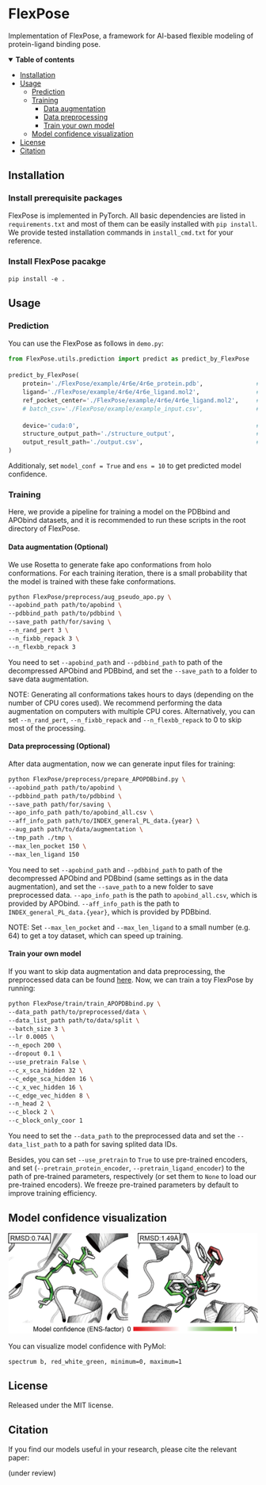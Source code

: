 # FlexPose

Implementation of FlexPose, a framework for AI-based flexible modeling of protein-ligand binding pose.


<details open><summary><b>Table of contents</b></summary>

- [Installation](#installation)
- [Usage](#usage)
  - [Prediction](#prediction)
  - [Training](#training)
    - [Data augmentation](#data-aug)
    - [Data preprocessing](#data-preprocessing)
    - [Train your own model](#train-your-own-model)
  - [Model confidence visualization](#model-confidence-visualization)
- [License](#license)
- [Citation](#citation)
</details>


## Installation <a name="installation"></a>
### Install prerequisite packages
FlexPose is implemented in PyTorch. All basic dependencies are listed in `requirements.txt` 
and most of them can be easily installed with `pip install`. 
We provide tested installation commands in `install_cmd.txt` for your reference.

### Install FlexPose pacakge
  ```pip install -e .```

## Usage <a name="usage"></a>

### Prediction <a name="prediction"></a>

You can use the FlexPose as follows in `demo.py`:

```python
from FlexPose.utils.prediction import predict as predict_by_FlexPose

predict_by_FlexPose(
    protein='./FlexPose/example/4r6e/4r6e_protein.pdb',               # protein path, or a list of path
    ligand='./FlexPose/example/4r6e/4r6e_ligand.mol2',                # ligand path (or SMILES), or a list of path (or SMILES)
    ref_pocket_center='./FlexPose/example/4r6e/4r6e_ligand.mol2',     # a file for selecting pocket, e.g. predictions from Fpocket
    # batch_csv='./FlexPose/example/example_input.csv',               # for batch prediction

    device='cuda:0',                                                  # device
    structure_output_path='./structure_output',                       # structure output
    output_result_path='./output.csv',                                # record output
)
```
Additionaly, set `model_conf = True` and `ens = 10` to get predicted model confidence.


### Training <a name="training"></a>

Here, we provide a pipeline for training a model on the PDBbind and APObind datasets, 
and it is recommended to run these scripts in the root directory of FlexPose.

#### Data augmentation (Optional) <a name="data-aug"></a>
We use Rosetta to generate fake apo conformations from holo conformations. For each training iteration, 
there is a small probability that the model is trained with these fake conformations.
  ```sh
  python FlexPose/preprocess/aug_pseudo_apo.py \
  --apobind_path path/to/apobind \
  --pdbbind_path path/to/pdbbind \
  --save_path path/for/saving \
  --n_rand_pert 3 \
  --n_fixbb_repack 3 \
  --n_flexbb_repack 3
  ```
You need to set `--apobind_path` and `--pdbbind_path` to path of the decompressed APObind and PDBbind, 
and set the `--save_path` to a folder to save data augmentation.

NOTE: Generating all conformations takes hours to days (depending on the number of CPU cores used).
We recommend performing the data augmentation on computers with multiple CPU cores. 
Alternatively, you can set `--n_rand_pert`, `--n_fixbb_repack` and `--n_flexbb_repack` to 0 to skip most of the processing.


#### Data preprocessing (Optional) <a name="data-preprocessing"></a>
After data augmentation, now we can generate input files for training:
  ```sh
  python FlexPose/preprocess/prepare_APOPDBbind.py \
  --apobind_path path/to/apobind \
  --pdbbind_path path/to/pdbbind \
  --save_path path/for/saving \
  --apo_info_path path/to/apobind_all.csv \
  --aff_info_path path/to/INDEX_general_PL_data.{year} \
  --aug_path path/to/data/augmentation \
  --tmp_path ./tmp \
  --max_len_pocket 150 \
  --max_len_ligand 150
  ```
You need to set `--apobind_path` and `--pdbbind_path` to path of the decompressed APObind and PDBbind (same settings as in the data augmentation), 
and set the `--save_path` to a new folder to save preprocessed data. 
`--apo_info_path` is the path to `apobind_all.csv`, which is provided by APObind.
`--aff_info_path` is the path to `INDEX_general_PL_data.{year}`, which is provided by PDBbind.

NOTE: Set `--max_len_pocket` and `--max_len_ligand` to a small number (e.g. 64) to get a toy dataset, which can speed up training.

#### Train your own model <a name="train-your-own-model"></a>
If you want to skip data augmentation and data preprocessing, the preprocessed data can be found 
[here](https://1drv.ms/u/c/469b767efa9cca5a/EWPDY3ymuEtAnY1e6rXlt0EB_U7uXvDihaTvrH6NkN1aeg?e=v1UfN8).
Now, we can train a toy FlexPose by running:
  ```sh
  python FlexPose/train/train_APOPDBbind.py \
  --data_path path/to/preprocessed/data \
  --data_list_path path/to/data/split \
  --batch_size 3 \
  --lr 0.0005 \
  --n_epoch 200 \
  --dropout 0.1 \
  --use_pretrain False \
  --c_x_sca_hidden 32 \
  --c_edge_sca_hidden 16 \
  --c_x_vec_hidden 16 \
  --c_edge_vec_hidden 8 \
  --n_head 2 \
  --c_block 2 \
  --c_block_only_coor 1
  ```
You need to set the `--data_path` to the preprocessed data and set the `--data_list_path` to a path for saving splited data IDs.

Besides, you can set `--use_pretrain` to `True` to use pre-trained encoders, 
and set (`--pretrain_protein_encoder`, `--pretrain_ligand_encoder`) to the path of pre-trained parameters, respectively 
(or set them to `None` to load our pre-trained encoders). 
We freeze pre-trained parameters by default to improve training efficiency.


## Model confidence visualization <a name="model-confidence-visualization"></a>
![Fig_conf](img/conf_for_demo.png)

You can visualize model confidence with PyMol:
```pymol
spectrum b, red_white_green, minimum=0, maximum=1
```

## License <a name="license"></a>
Released under the MIT license.

## Citation <a name="citation"></a>
If you find our models useful in your research, please cite the relevant paper:

(under review)




